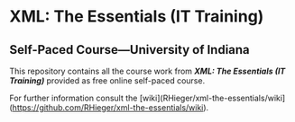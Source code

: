 # XML: The Essentials (IT Training)

## Self-Paced Course&mdash;University of Indiana

This repository contains all the course work from **_XML: The Essentials (IT Training)_** provided as free online self-paced course.

For further information consult the [wiki](RHieger/xml-the-essentials/wiki](https://github.com/RHieger/xml-the-essentials/wiki).
